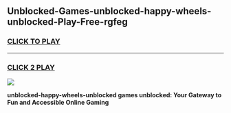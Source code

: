 
## Unblocked-Games-unblocked-happy-wheels-unblocked-Play-Free-rgfeg
<h3>
<a href="https://premium76.site?title=unblocked-happy-wheels-unblocked&ref=18A1">CLICK TO PLAY</a></h3>
<hr>

<h3>
<a href="https://premium76.site?title=unblocked-happy-wheels-unblocked&ref=18A1">CLICK 2 PLAY</a>
  
</h3>

<a href="https://premium76.site?title=unblocked-happy-wheels-unblocked&ref=18A1"><img src="https://clearcache.store/games.png"></a>


**unblocked-happy-wheels-unblocked games unblocked: Your Gateway to Fun and Accessible Online Gaming**
